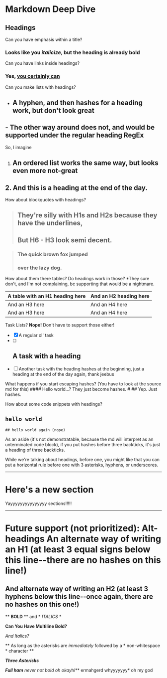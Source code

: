 # Markdown Deep Dive
## Headings

Can you have emphasis within a title?

### Looks like you *italicize*, but the heading is already **bold**

Can you have links inside headings?

### Yes, [you certainly can](https://github.com/jeffDevelops/markdown-experiments/edit/master/README.md)

Can you make lists with headings?

- ## A hyphen, and then hashes for a heading work, but don't look great
## - The other way around does not, and would be supported under the regular heading RegEx

So, I imagine

1. ## An ordered list works the same way, but looks even more not-great
## 2. And this is a heading at the end of the day.

How about blockquotes with headings?
> ## They're silly with H1s and H2s because they have the underlines,
> ## But H6 - H3 look semi decent.

>### The quick brown fox jumped
> ### over the lazy dog.

How about them there tables? Do headings work in those? *They sure don't, and I'm not complaining, bc supporting that would be a nightmare.

|  A table with an H1 heading here | And an H2 heading here |
|-----------------------------------|---------------------------|
|  And an H3 here | And an H4 here |
|  And an H3 here | And an H4 here |


Task Lists? **Nope!** Don't have to support those either!

- [X] A regular ol' task
- [ ] ## A task with a heading
- [ ] Another task with the heading hashes at the beginning, just a heading at the end of the day again, thank jeebus

What happens if you start escaping hashes? (You have to look at the source md for this)
\#\### Hello world...? They just become hashes.
\# ## Yep. Just hashes.

How about some code snippets with headings?

## `hello world`

```
## hello world again (nope)
```
As an aside (it's not demonstratable, because the md will interpret as an unterminated code block), if you put hashes before three backticks, it's just a heading of three backticks.

While we're talking about headings, before one, you might like that you can put a horizontal rule before one with 3 asterisks, hyphens, or underscores.

***
# Here's a new section
Yayyyyyyyyyyyyyyy sections!!!!!
___

Future support (not prioritized): Alt-headings
An alternate way of writing an H1 (at least 3 equal signs below this line--there are no hashes on this line!)
===

And alternate way of writing an H2 (at least 3 hyphens below this line--once again, there are no hashes on this one!)
---

** **BOLD** ** and * *ITALICS* *

**Can
You
Have
Multiline
Bold?**

*And
Italics?*

** As long as the asterisks are *immediately* followed by a * non-whitespace * character **

***Three Asterisks***

***Full *ham*** never not bold oh okay*hi** ermahgerd whyyyyyyy* oh my god
